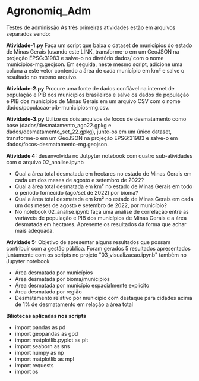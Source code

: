 # Agronomiq_Adm
Testes de adminissão
As três primeiras atividades estão em arquivos separados sendo:

**Atividade-1.py**
Faça um script que baixa o dataset de municípios do estado de Minas Gerais (usando este LINK, transforme-o em um GeoJSON na projeção EPSG:31983 e salve-o no diretório dados/ com o nome municipios-mg.geojson. Em seguida, neste mesmo script, adicione uma coluna a este vetor contendo a área de cada município em km² e salve o resultado no mesmo arquivo.

**Atividade-2.py**
 Procure uma fonte de dados confiável na internet de população e PIB dos municípios brasileiros e salve os dados de população e PIB dos municípios de Minas Gerais em um arquivo CSV com o nome dados/populacao-pib-municipios-mg.csv.

**Atividade-3.py**
 Utilize os dois arquivos de focos de desmatamento como base (dados/desmatamento_ago22.gpkg e dados/desmatamento_set_22.gpkg), junte-os em um único dataset, transforme-o em um GeoJSON na projeção EPSG:31983 e salve-o em dados/focos-desmatamento-mg.geojson.

**Atividade 4:** desenvolvida no Jutpyter notebook com quatro sub-atividades com o arquivo 02_analise.ipynb

- Qual a área total desmatada em hectares no estado de Minas Gerais em cada um dos meses de agosto e setembro de 2022?
- Qual a área total desmatada em km² no estado de Minas Gerais em todo o período fornecido (ago/set de 2022) por bioma?
- Qual a área total desmatada em km² no estado de Minas Gerais em cada um dos meses de agosto e setembro de 2022, por município?
- No notebook 02_analise.ipynb faça uma análise de correlação entre as variáveis de população e PIB dos municípios de Minas Gerais e a área desmatada em hectares. Apresente os resultados da forma que achar mais adequada.

**Atividade 5:** Objetivo de apresentar alguns resultados que possam contribuir com a gestão pública.
Foram gerados 5 resultados apresentados juntamente com os scripts no projeto "03_visualizacao.ipynb" também no Jupyter notebook

- Área desmatada por municípios
- Área desmatada por bioma/municípios
- Área desmatada por município espacialmente explícito
- Área desmatada por região
- Desmatamento relativo por município com destaque para cidades acima de 1% de desmatamento em relação a área total

**Biliotecas aplicadas nos scripts**
- import pandas as pd
- import geopandas as gpd
- import matplotlib.pyplot as plt
- import seaborn as sns
- import numpy as np
- import matplotlib as mpl
- import requests
- import os

